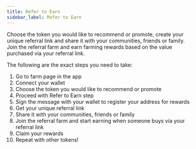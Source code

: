```yaml
---
title: Refer to Earn
sidebar_label: Refer to Earn
---
```


Choose the token you would like to recommend or promote, create your unique referral link and share it with your communities, friends or family. Join the referral farm and earn farming rewards based on the value purchased via your referral link.

The following are the exact steps you need to take: 
1. Go to farm page in the app
2. Connect your wallet
3. Choose the token you would like to recommend or promote
4. Proceed with Refer to Earn step
5. Sign the message with your wallet to register your address for rewards
6. Get your unique referral link
7. Share it with your communities, friends or family
8. Join the referral farm and start earning when someone buys via your referral link
9. Claim your rewards
10. Repeat with other tokens!
